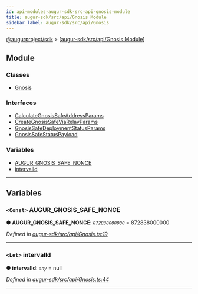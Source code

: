 ```yaml
---
id: api-modules-augur-sdk-src-api-gnosis-module
title: augur-sdk/src/api/Gnosis Module
sidebar_label: augur-sdk/src/api/Gnosis
---
```


[@augurproject/sdk](api-readme.md) > [[augur-sdk/src/api/Gnosis Module]](api-modules-augur-sdk-src-api-gnosis-module.md)

## Module

### Classes

* [Gnosis](api-classes-augur-sdk-src-api-gnosis-gnosis.md)

### Interfaces

* [CalculateGnosisSafeAddressParams](api-interfaces-augur-sdk-src-api-gnosis-calculategnosissafeaddressparams.md)
* [CreateGnosisSafeViaRelayParams](api-interfaces-augur-sdk-src-api-gnosis-creategnosissafeviarelayparams.md)
* [GnosisSafeDeploymentStatusParams](api-interfaces-augur-sdk-src-api-gnosis-gnosissafedeploymentstatusparams.md)
* [GnosisSafeStatusPayload](api-interfaces-augur-sdk-src-api-gnosis-gnosissafestatuspayload.md)

### Variables

* [AUGUR_GNOSIS_SAFE_NONCE](api-modules-augur-sdk-src-api-gnosis-module.md#augur_gnosis_safe_nonce)
* [intervalId](api-modules-augur-sdk-src-api-gnosis-module.md#intervalid)

---

## Variables

<a id="augur_gnosis_safe_nonce"></a>

### `<Const>` AUGUR_GNOSIS_SAFE_NONCE

**● AUGUR_GNOSIS_SAFE_NONCE**: *`872838000000`* = 872838000000

*Defined in [augur-sdk/src/api/Gnosis.ts:19](https://github.com/AugurProject/augur/blob/304ca83772/packages/augur-sdk/src/api/Gnosis.ts#L19)*

___
<a id="intervalid"></a>

### `<Let>` intervalId

**● intervalId**: *`any`* =  null

*Defined in [augur-sdk/src/api/Gnosis.ts:44](https://github.com/AugurProject/augur/blob/304ca83772/packages/augur-sdk/src/api/Gnosis.ts#L44)*

___

